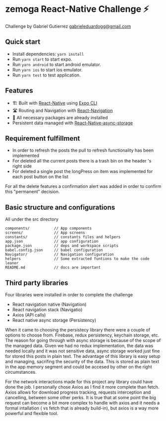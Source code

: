 # zemoga React-Native Challenge ⚡️
Challenge by Gabriel Gutierrez 
gabrieleduardogg@gmail.com
## Quick start

- Install dependencies: `yarn install`
- Run `yarn start` to start expo.
- Run `yarn android` to start android emulator.
- Run `yarn ios` to start ios emulator.
- Run `yarn test` to test application.
## Features

- 🏗 Built with [React-Native](https://reactnative.dev) using [Expo CLI](https://expo.io/)
- 🛣 Routing and Navigation with [React-Navigation](https://reactnavigation.org)
- 🧰 All necessary packages are already installed
-    Persistent data managed with [React-Native-async-storage](https://github.com/react-native-async-storage/async-storage)

## Requirement fulfillment 
 - In order to refresh the posts the pull to refresh functionality has been implemented
 - For deleted all the current posts there is a trash bin on the header 's right side
 - For deleted a single post the longPress on item was implemented for each post button on the list

 For all the delete features a confirmation alert was added in order to confirm this "permanent" decision.
## Basic structure and configurations

All under the src directory
```
components/           // App components
screens/              // App screens
constants/            // constants files and helpers
app.json              // app configuration
package.json          // deps and workspace scripts
babel.config.json     // babel configuration
Navigator/            // Navigation configuration
helpers               // Some extracted funtions to make the code leaner
README.md             // docs are important
```

## Third party libraries
Four libraries were installed in order to complete the challenge
- React navigation native (Navigation)
- React navigation stack (Navigatio)
- Axios (API calls)
- React native async storage (Persistency)

When it came to choosing the persistecy library there were a couple of options to choose from. Firebase, redux persistency, keychain storage, etc. The reason for going through with async storage is because of the scope of the managed data. Given we had no redux implementation, the data was needed locally and it was not sensitive data, async storage worked just fine for stored this posts in plain text. The advantage of this library is easy setup and managing, sacrifing the security of the data. This is stored as plain text in the app memory segment and could be accesed by other on the right circumstances.

For the network interactions made for this project any library could have done the job. I personally chose Axios as I find it more complete than fetch. Axios allows for download progress tracking, requests interception and cancelling, between some other perks. It is true that at some point the big request can become a bit more complex to handle with axios and it needs a formal intallation ( vs fetch that is already build-in), but axios is a way more powerful and flexible tool.